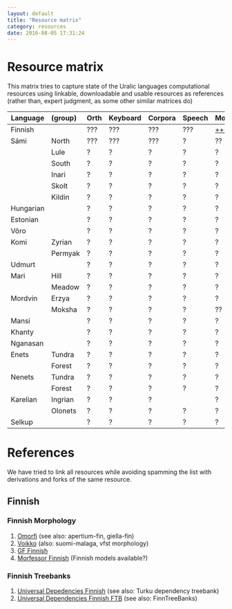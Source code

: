 ```yaml
---
layout: default
title: "Resource matrix"
category: resources
date: 2016-08-05 17:31:24
---
```


# Resource matrix

This matrix tries to capture state of the Uralic languages computational
resources using linkable, downloadable and usable resources as references
(rather than, expert judgment, as some other similar matrices do)

| Language | (group) | Orth | Keyboard | Corpora | Speech | Morph | Treebank | MT |
| --- | :-- | --- | --- | --- | --- | --- | --- | --- |
| Finnish |     | ??? | ??? | ??? | ??? | [+][fin-morph-1][+][fin-morph-2][+][fin-morph-3][+][fin-morph-4] | [+][fin-treebank-1][+][fin-treebank-2] | ???  |
| Sámi | North | ??? | ??? | ??? | ? | ?? | - | ? |
|       | Lule  | ? | ?| ? | ?| ?| ?| ? |
|       | South | ? | ?| ? | ?| ?| ?| ? |
|     | Inari   | ? | ?| ? | ?| ?| ?| ? |
|     | Skolt   | ? | ?| ? | ?| ?| ?| ? |
|     | Kildin  | ?| ? | ? | ?| ?| ?| ? |
| Hungarian |   | ?| ? | ?| ? | ?| ?| ?  |
| Estonian |    | ?| ? | ?| ? | ?| ?| ? |
| Võro |        | ?| ? | ?| ?| ? | ?| ? |
| Komi | Zyrian | ?| ? | ?| ?| ?| ? |
|      | Permyak | ?| ? | ?| ?| ?| ? |
| Udmurt |      | ?| ?| ? | ?| ? | ?| ? |
| Mari   | Hill | ?| ? | ?| ?| ?| ? |
|        | Meadow | ?| ? | ?| ?| ?| ? |
| Mordvin | Erzya | ?| ?| ? | ?| ?| ? |
|         | Moksha | ?| ? | ?| ?|??| ? |
| Mansi   |       | ?| ? | ?| ? | ?| ?| ? |
| Khanty  |       | ?| ? | ?| ? | ?| ?| ? |
| Nganasan |      | ?| ? | ?| ?| ? | ?| ? |
| Enets | Tundra  | ?| ? | ?| ?| ?| ? |
|       | Forest  | ?| ? | ?| ?| ?| ? |
| Nenets | Tundra | ?| ? | ?| ?| ?| ? |
|        | Forest | ?| ? | ?| ?| ?| ? |
| Karelian | Ingrian | ? | ?| ? | | ?| 0| ? |
|          | Olonets | ? | ?| ? | ? | ? | ?| ? |
| Selkup |        | ? | ? | ?| ? | ? | ?| ? |

# References

We have tried to link all resources while avoiding spamming the list with
derivations and forks of the same resource.

## Finnish

### Finnish Morphology

1. [Omorfi][fin-morph-1] (see also: apertium-fin, giella-fin)
2. [Voikko][fin-morph-2] (also: suomi-malaga, vfst morphology)
3. [GF Finnish][fin-morph-3]
4. [Morfessor Finnish][fin-morph-4] (Finnish models available?)

### Finnish Treebanks

1. [Universal Depedencies Finnish][fin-treebank-1] (see also: Turku dependency treebank)
2. [Universal Dependencies Finnish FTB][fin-treebank-2] (see also: FinnTreeBanks)

[fin-morph-1]: https://github.com/flammie/omorfi
[fin-morph-2]: http://voikko.sf.net/
[fin-morph-3]: http://www.grammaticalframework.org/lib/src/finnish/
[fin-morph-4]: https://github.com/aalto-speech/morfessor
[fin-treebank-1]: http://universaldependencies.org/fi/overview/introduction.html
[fin-treebank-2]: http://www.ling.helsinki.fi/kieliteknologia/tutkimus/treebank/
